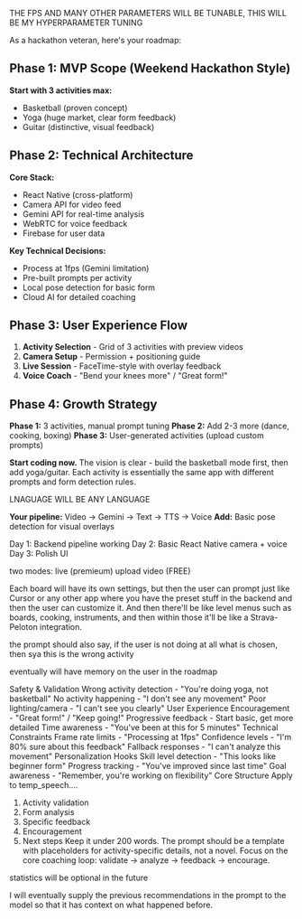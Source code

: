 THE FPS AND MANY OTHER PARAMETERS WILL BE TUNABLE, THIS WILL BE MY HYPERPARAMETER TUNING

As a hackathon veteran, here's your roadmap:

## Phase 1: MVP Scope (Weekend Hackathon Style)
**Start with 3 activities max:**
- Basketball (proven concept)
- Yoga (huge market, clear form feedback)
- Guitar (distinctive, visual feedback)

## Phase 2: Technical Architecture
**Core Stack:**
- React Native (cross-platform)
- Camera API for video feed
- Gemini API for real-time analysis
- WebRTC for voice feedback
- Firebase for user data

**Key Technical Decisions:**
- Process at 1fps (Gemini limitation)
- Pre-built prompts per activity
- Local pose detection for basic form
- Cloud AI for detailed coaching

## Phase 3: User Experience Flow
1. **Activity Selection** - Grid of 3 activities with preview videos
2. **Camera Setup** - Permission + positioning guide
3. **Live Session** - FaceTime-style with overlay feedback
4. **Voice Coach** - "Bend your knees more" / "Great form!"

## Phase 4: Growth Strategy
**Phase 1:** 3 activities, manual prompt tuning
**Phase 2:** Add 2-3 more (dance, cooking, boxing)
**Phase 3:** User-generated activities (upload custom prompts)

**Start coding now.** The vision is clear - build the basketball mode first, then add yoga/guitar. Each activity is essentially the same app with different prompts and form detection rules.

LNAGUAGE WILL BE ANY LANGUAGE

**Your pipeline:** Video → Gemini → Text → TTS → Voice
**Add:** Basic pose detection for visual overlays

Day 1: Backend pipeline working
Day 2: Basic React Native camera + voice
Day 3: Polish UI

two modes: live (premieum) upload video (FREE)

Each board will have its own settings, but then the user can prompt just like Cursor or any other app where you have the preset stuff in the backend and then the user can customize it. And then there'll be like level menus such as boards, cooking, instruments, and then within those it'll be like a Strava-Peloton integration.

the prompt should also say, if the user is not doing at all what is chosen, then sya this is the wrong activity

eventually will have memory on the user in the roadmap


Safety & Validation
Wrong activity detection - "You're doing yoga, not basketball"
No activity happening - "I don't see any movement"
Poor lighting/camera - "I can't see you clearly"
User Experience
Encouragement - "Great form!" / "Keep going!"
Progressive feedback - Start basic, get more detailed
Time awareness - "You've been at this for 5 minutes"
Technical Constraints
Frame rate limits - "Processing at 1fps"
Confidence levels - "I'm 80% sure about this feedback"
Fallback responses - "I can't analyze this movement"
Personalization Hooks
Skill level detection - "This looks like beginner form"
Progress tracking - "You've improved since last time"
Goal awareness - "Remember, you're working on flexibility"
Core Structure
Apply to temp_speech....
1. Activity validation
2. Form analysis
3. Specific feedback
4. Encouragement
5. Next steps
Keep it under 200 words. The prompt should be a template with placeholders for activity-specific details, not a novel.
Focus on the core coaching loop: validate → analyze → feedback → encourage.

statistics will be optional in the future


I will eventually supply the previous recommendations in the prompt to the model so that it has context on what happened before.